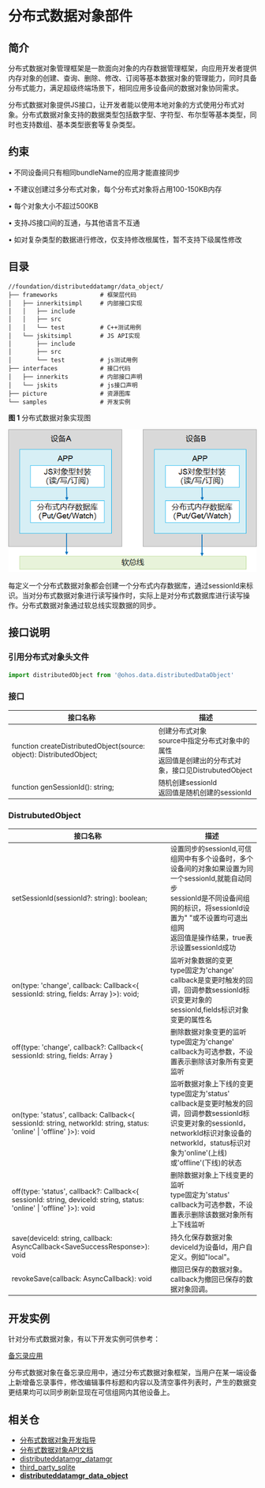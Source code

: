 # 分布式数据对象部件
## 简介
分布式数据对象管理框架是一款面向对象的内存数据管理框架，向应用开发者提供内存对象的创建、查询、删除、修改、订阅等基本数据对象的管理能力，同时具备分布式能力，满足超级终端场景下，相同应用多设备间的数据对象协同需求。

分布式数据对象提供JS接口，让开发者能以使用本地对象的方式使用分布式对象。分布式数据对象支持的数据类型包括数字型、字符型、布尔型等基本类型，同时也支持数组、基本类型嵌套等复杂类型。

## 约束

•	不同设备间只有相同bundleName的应用才能直接同步

•	不建议创建过多分布式对象，每个分布式对象将占用100-150KB内存

•	每个对象大小不超过500KB

•	支持JS接口间的互通，与其他语言不互通

•	如对复杂类型的数据进行修改，仅支持修改根属性，暂不支持下级属性修改

## 目录

```
//foundation/distributeddatamgr/data_object/
├── frameworks            # 框架层代码
│   ├── innerkitsimpl     # 内部接口实现
│   │   ├── include
│   │   ├── src
│   │   └── test          # C++测试用例
│   └── jskitsimpl        # JS API实现
│       ├── include
│       ├── src
│       └── test          # js测试用例
├── interfaces            # 接口代码
│   ├── innerkits         # 内部接口声明
│   └── jskits            # js接口声明
├── picture               # 资源图库
└── samples               # 开发实例
```
**图 1**  分布式数据对象实现图<a name="fig1"></a>

![](pictures/data_object_architecture.png)

每定义一个分布式数据对象都会创建一个分布式内存数据库，通过sessionId来标识。当对分布式数据对象进行读写操作时，实际上是对分布式数据库进行读写操作。分布式数据对象通过软总线实现数据的同步。
## 接口说明

### 引用分布式对象头文件

```js
import distributedObject from '@ohos.data.distributedDataObject'
```

### 接口

| 接口名称                                                     | 描述                                                         |
| ------------------------------------------------------------ | ------------------------------------------------------------ |
| function createDistributedObject(source: object): DistributedObject; | 创建分布式对象<br>source中指定分布式对象中的属性<br>返回值是创建出的分布式对象，接口见DistrubutedObject |
| function genSessionId(): string;                             | 随机创建sessionId<br>返回值是随机创建的sessionId             |

### DistrubutedObject

| 接口名称                                                     | 描述                                                         |
| ------------------------------------------------------------ | ------------------------------------------------------------ |
| setSessionId(sessionId?: string): boolean;                   | 设置同步的sessionId,可信组网中有多个设备时，多个设备间的对象如果设置为同一个sessionId,就能自动同步<br>sessionId是不同设备间组网的标识，将sessionId设置为" "或不设置均可退出组网<br>返回值是操作结果，true表示设置sessionId成功 |
| on(type: 'change', callback: Callback<{ sessionId: string, fields: Array<string> }>): void; | 监听对象数据的变更<br>type固定为'change'<br>callback是变更时触发的回调，回调参数sessionId标识变更对象的sessionId,fields标识对象变更的属性名 |
| off(type: 'change', callback?: Callback<{ sessionId: string, fields: Array<string> } | 删除数据对象变更的监听<br>type固定为'change'<br>callback为可选参数，不设置表示删除该对象所有变更监听 |
| on(type: 'status', callback: Callback<{ sessionId: string, networkId: string, status: 'online' \| 'offline' }>): void | 监听数据对象上下线的变更<br/>type固定为'status'<br/>callback是变更时触发的回调，回调参数sessionId标识变更对象的sessionId，networkId标识对象设备的networkId，status标识对象为'online'(上线)或'offline'(下线)的状态 |
| off(type: 'status', callback?: Callback<{ sessionId: string, deviceId: string, status: 'online' \| 'offline' }>): void | 删除数据对象上下线变更的监听<br/>type固定为'status'<br/>callback为可选参数，不设置表示删除该数据对象所有上下线监听 |
| save(deviceId: string, callback: AsyncCallback&lt;SaveSuccessResponse&gt;): void | 持久化保存数据对象<br/>deviceId为设备Id，用户自定义。例如"local"。<br/> |
| revokeSave(callback: AsyncCallback<RevokeSaveSuccessResponse>): void | 撤回已保存的数据对象。callback为撤回已保存的数据对象回调。



## 开发实例

针对分布式数据对象，有以下开发实例可供参考：

[备忘录应用](https://gitee.com/openharmony/distributeddatamgr_objectstore/tree/master/samples/distributedNotepad)

分布式数据对象在备忘录应用中，通过分布式数据对象框架，当用户在某一端设备上新增备忘录事件，修改编辑事件标题和内容以及清空事件列表时，产生的数据变更结果均可以同步刷新显现在可信组网内其他设备上。

## 相关仓
- [分布式数据对象开发指导](https://gitee.com/openharmony/docs/blob/master/zh-cn/application-dev/database/data-sync-of-distributed-data-object.md)
- [分布式数据对象API文档](https://gitee.com/openharmony/docs/blob/master/zh-cn/application-dev/reference/apis/js-apis-data-distributedobject.md)
- [distributeddatamgr\_datamgr](https://gitee.com/openharmony/distributeddatamgr_datamgr)
- [third\_party\_sqlite](https://gitee.com/openharmony/third_party_sqlite)
- **[distributeddatamgr\_data\_object](https://gitee.com/openharmony/distributeddatamgr_data_object)**
